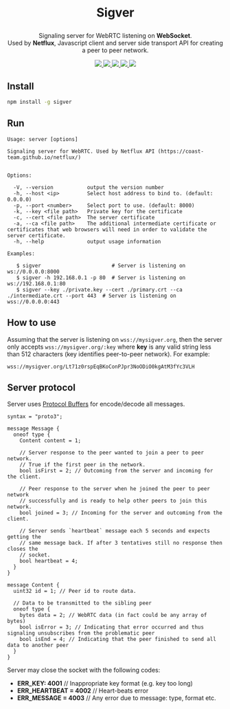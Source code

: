 # <p align="center">Sigver</p>
<p align="center">
Signaling server for WebRTC listening on <strong style="font-weight: bold">WebSocket</strong>.
<br />Used by <strong style="font-weight: bold">Netflux</strong>, Javascript client and server side transport API for creating a peer to peer network.
<p>
<p align="center">
  <a href="https://www.npmjs.com/package/sigver" target="_blank">
    <img src="https://img.shields.io/npm/v/sigver.svg?style=flat-square" />
  </a>
  <a href="">
    <img src="https://img.shields.io/node/v/sigver.svg?style=flat-square" />
  </a>
  <a href="https://travis-ci.org/coast-team/sigver" target="_blank">
    <img src="https://travis-ci.org/coast-team/sigver.svg?branch=master&style=flat-square" />
  </a>
  <a href="https://github.com/semantic-release/semantic-release" target="_blank">
    <img src="https://img.shields.io/badge/%20%20%F0%9F%93%A6%F0%9F%9A%80-semantic--release-e10079.svg?style=flat-square" />
  </a>
  <a href="http://commitizen.github.io/cz-cli" target="_blank">
    <img src="https://img.shields.io/badge/commitizen-friendly-brightgreen.svg?style=flat-square" />
  </a>
<p>

## Install
```sh
npm install -g sigver
```

## Run
```shell
Usage: server [options]

Signaling server for WebRTC. Used by Netflux API (https://coast-team.github.io/netflux/)


Options:

  -V, --version           output the version number
  -h, --host <ip>         Select host address to bind to. (default: 0.0.0.0)
  -p, --port <number>     Select port to use. (default: 8000)
  -k, --key <file path>   Private key for the certificate
  -c, --cert <file path>  The server certificate
  -a, --ca <file path>    The additional intermediate certificate or certificates that web browsers will need in order to validate the server certificate.
  -h, --help              output usage information

Examples:

   $ sigver                       # Server is listening on ws://0.0.0.0:8000
   $ sigver -h 192.168.0.1 -p 80  # Server is listening on ws://192.168.0.1:80
   $ sigver --key ./private.key --cert ./primary.crt --ca ./intermediate.crt --port 443  # Server is listening on wss://0.0.0.0:443
```

## How to use
Assuming that the server is listening on `wss://mysigver.org`, then the server only accepts
`wss://mysigver.org/:key` where **key** is any valid string less than 512 characters (key identifies peer-to-peer network). For example:

`wss://mysigver.org/Lt71z0rspEqBKoConPJpr3NoODiO0kgAtM3fYc3VLH`



## Server protocol
Server uses [Protocol Buffers](https://developers.google.com/protocol-buffers/) for encode/decode all messages.

```
syntax = "proto3";

message Message {
  oneof type {
    Content content = 1;

    // Server response to the peer wanted to join a peer to peer network.
    // True if the first peer in the network.
    bool isFirst = 2; // Outcoming from the server and incoming for the client.

    // Peer response to the server when he joined the peer to peer network
    // successfully and is ready to help other peers to join this network.
    bool joined = 3; // Incoming for the server and outcoming from the client.

    // Server sends `heartbeat` message each 5 seconds and expects getting the
    // same message back. If after 3 tentatives still no response then closes the
    // socket.
    bool heartbeat = 4;
  }
}

message Content {
  uint32 id = 1; // Peer id to route data.

  // Data to be transmitted to the sibling peer
  oneof type {
    bytes data = 2; // WebRTC data (in fact could be any array of bytes)
    bool isError = 3; // Indicating that error occurred and thus signaling unsubscribes from the problematic peer
    bool isEnd = 4; // Indicating that the peer finished to send all data to another peer
  }
}
```

Server may close the socket with the following codes:

- **ERR_KEY: 4001**         // Inappropriate key format (e.g. key too long)
- **ERR_HEARTBEAT = 4002**  // Heart-beats error
- **ERR_MESSAGE = 4003**    // Any error due to message: type, format etc.
